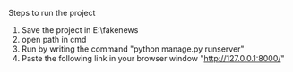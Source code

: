 Steps to run the project

1. Save the project in E:\fakenews
2. open path in cmd
3. Run by writing the command "python manage.py runserver"
4. Paste the following link in your browser window "http://127.0.0.1:8000/"
